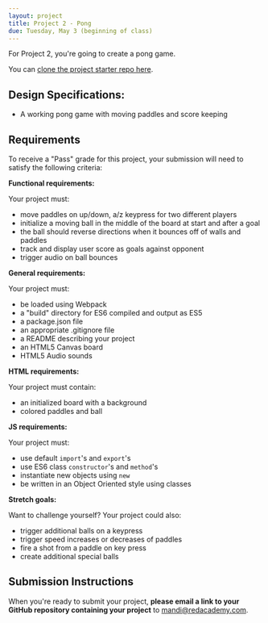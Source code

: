 ```yaml
---
layout: project
title: Project 2 - Pong
due: Tuesday, May 3 (beginning of class)
---
```


For Project 2, you're going to create a pong game.

You can [clone the project starter repo here](https://github.com/redacademy/pong-starter).

## Design Specifications:

- A working pong game with moving paddles and score keeping

## Requirements

To receive a "Pass" grade for this project, your submission will need to satisfy the following criteria:

**Functional requirements:**

Your project must:

- move paddles on up/down, a/z keypress for two different players
- initialize a moving ball in the middle of the board at start and after a goal
- the ball should reverse directions when it bounces off of walls and paddles
- track and display user score as goals against opponent
- trigger audio on ball bounces

**General requirements:**

Your project must:

- be loaded using Webpack
- a "build" directory for ES6 compiled and output as ES5
- a package.json file
- an appropriate .gitignore file
- a README describing your project
- an HTML5 Canvas board
- HTML5 Audio sounds

**HTML requirements:**

Your project must contain:

- an initialized board with a background
- colored paddles and ball

**JS requirements:**

Your project must:

- use default `import`'s and `export`'s
- use ES6 class `constructor`'s and `method`'s
- instantiate new objects using `new`
- be written in an Object Oriented style using classes

**Stretch goals:**

Want to challenge yourself? Your project could also:

- trigger additional balls on a keypress
- trigger speed increases or decreases of paddles
- fire a shot from a paddle on key press
- create additional special balls


## Submission Instructions

When you're ready to submit your project, **please email a link to your GitHub repository containing your project** to [mandi@redacademy.com](mailto:mandi@redacademy.com).
